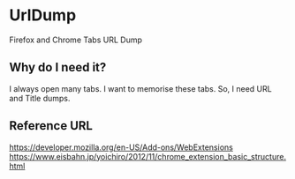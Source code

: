 # UrlDump #
Firefox and Chrome Tabs URL Dump

## Why do I need it? ###
I always open many tabs.
I want to memorise these tabs.
So, I need URL and Title dumps.

## Reference URL ##

https://developer.mozilla.org/en-US/Add-ons/WebExtensions
https://www.eisbahn.jp/yoichiro/2012/11/chrome_extension_basic_structure.html

